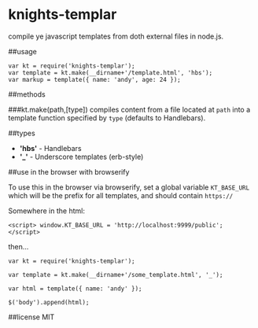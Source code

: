 knights-templar
==========
compile ye javascript templates from doth external files in node.js.

##usage

    var kt = require('knights-templar');
    var template = kt.make(__dirname+'/template.html', 'hbs');
    var markup = template({ name: 'andy', age: 24 });

##methods

###kt.make(path,[type])
compiles content from a file located at `path` into a template function specified by `type` (defaults to Handlebars).

##types

- **'hbs'** - Handlebars
- **'_'** - Underscore templates (erb-style)

##use in the browser with browserify

To use this in the browser via browserify, set a global variable `KT_BASE_URL` which will be the prefix for all templates, and should contain `https://`
	
Somewhere in the html:

	<script> window.KT_BASE_URL = 'http://localhost:9999/public'; </script>

then...

	var kt = require('knights-templar');

	var template = kt.make(__dirname+'/some_template.html', '_');

	var html = template({ name: 'andy' });

	$('body').append(html);

##license
MIT